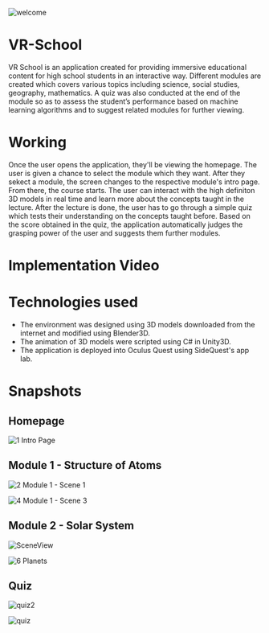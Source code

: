 ![welcome](https://user-images.githubusercontent.com/99459415/184804437-5000d8af-74e2-49af-8fd6-61eed60bd110.jpg)

# VR-School

VR School is an application created for providing immersive educational content for high school students in an interactive way. Different modules are created which covers various topics including science, social studies, geography, mathematics. A quiz was also conducted at the end of the module so as to assess the student’s performance based on machine learning algorithms and to suggest related modules for further viewing.


# Working

Once the user opens the application, they'll be viewing the homepage. The user is given a chance to select the module which they want. 
After they sekect a module, the screen changes to the respective module's intro page. From there, the course starts. The user can interact with the high definiton 3D models in real time and learn more about the concepts taught in the lecture. 
After the lecture is done, the user has to go through a simple quiz which tests their understanding on the concepts taught before. Based on the score obtained in the quiz, the application automatically judges the grasping power of the user and suggests them further modules.

# Implementation Video

# Technologies used
 * The environment was designed using 3D models downloaded from the internet and modified using Blender3D.
 * The animation of 3D models were scripted using C# in Unity3D.
 * The application is deployed into Oculus Quest using SideQuest's app lab. 


# Snapshots

## Homepage

![1  Intro Page](https://user-images.githubusercontent.com/99459415/184802092-28728f1a-fdb9-4c8b-9354-2726b62a896b.png)

## Module 1 - Structure of Atoms

![2  Module 1 -  Scene 1](https://user-images.githubusercontent.com/99459415/184806013-6f8b4345-c2fc-45b2-a8cf-c8c4b23eaecd.png)

![4  Module 1 - Scene 3](https://user-images.githubusercontent.com/99459415/184802157-44966061-efb7-46e1-bf33-7498bc3c1285.png)

## Module 2 - Solar System

![SceneView](https://user-images.githubusercontent.com/99459415/184802203-ba689bc1-dbc8-4a70-85fa-8de781fc1767.png)

![6  Planets](https://user-images.githubusercontent.com/99459415/184805321-f5dff266-cad3-4b52-9f6d-935ec51e924d.jpg)

## Quiz

![quiz2](https://user-images.githubusercontent.com/99459415/184805464-4be66eff-601a-4f69-937c-a1d39f789483.jpg)

![quiz](https://user-images.githubusercontent.com/99459415/184804417-ea81cd09-7d07-4c4a-a779-442d6efb5026.jpg)
